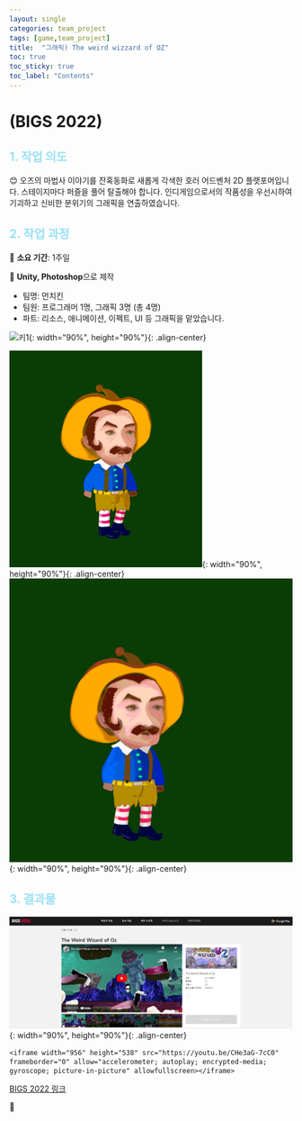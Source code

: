 ```yaml
---
layout: single
categories: team_project
tags: [game,team_project]
title:  "그래픽) The weird wizzard of OZ"
toc: true
toc_sticky: true
toc_label: "Contents"
---
```


#  (BIGS 2022)



## <span style="color:#9AE1F5">1. 작업 의도</span>

:blush: 오즈의 마법사 이야기를 잔혹동화로 새롭게 각색한 호러 어드벤처 2D 플랫포머입니다.
스테이지마다 퍼즐을 풀어 탈출해야 합니다. 인디게임으로서의 작품성을 우선시하여
기괴하고 신비한 분위기의 그래픽을 연출하였습니다.

 



## <span style="color:#9AE1F5">2. 작업 과정</span>

   :runner: **소요 기간**: 1주일

   :speech_balloon: **Unity, Photoshop**으로 제작   

 

- 팀명: 먼치킨
- 팀원: 프로그래머 1명, 그래픽 3명 (총 4명)
- 파트: 리소스, 애니메이션, 이펙트, UI 등 그래픽을 맡았습니다.



![키1](/images/2022-10-12-Oz/키1.JPG){: width="90%", height="90%"}{:  .align-center}



![mun2](/images/2022-10-12-Oz/mun2.gif){: width="90%", height="90%"}{:  .align-center}![mundie](/images/2022-10-12-Oz/mundie.gif){: width="90%", height="90%"}{:  .align-center}












## <span style="color:#9AE1F5">3. 결과물 </span>





![b](/images/2022-10-12-Oz/b.PNG){: width="90%", height="90%"}{:  .align-center}



```
<iframe width="956" height="538" src="https://youtu.be/CHe3aG-7cC0" frameborder="0" allow="accelerometer; autoplay; encrypted-media; gyroscope; picture-in-picture" allowfullscreen></iframe>
```



[BIGS 2022 링크 ](https://bigameshow.com/release_view.html?gameId=165)






:thought_balloon:  


